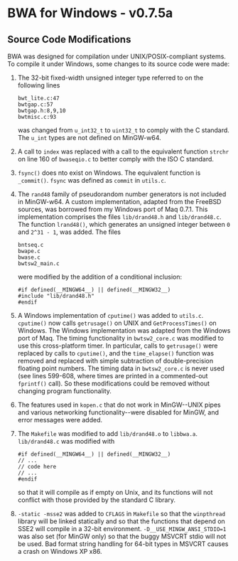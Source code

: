 BWA for Windows - v0.7.5a
=========================

Source Code Modifications
-------------------------

BWA was designed for compilation under UNIX/POSIX-compliant systems.  To compile it under Windows, some changes to its source code were made:

1.	The 32-bit fixed-width unsigned integer type referred to on the following lines
		
		bwt_lite.c:47
		bwtgap.c:57
		bwtgap.h:8,9,10
		bwtmisc.c:93
		
	was changed from `u_int32_t` to `uint32_t` to comply with the C standard.  The
	`u_int` types are not defined on MinGW-w64.
2.	A call to `index` was replaced with a call to the equivalent function
	`strchr` on line 160 of `bwaseqio.c` to better comply with the ISO C standard.
3.	`fsync()` does nto exist on Windows.  The equivalent function is `_commit()`.  `fsync`
	was defined as `commit` in `utils.c`.
4.	The `rand48` family of pseudorandom number generators is not included in MinGW-w64.
	A custom implementation, adapted from the FreeBSD sources, was borrowed from my
	Windows port of Maq 0.7.1.  This implementation comprises the files `lib/drand48.h`
	and `lib/drand48.c`.  The function `lrand48()`, which generates
	an unsigned integer between `0` and `2^31 - 1`, was added.  The files
		
		bntseq.c
		bwape.c
		bwase.c
		bwtsw2_main.c
		
	were modified by the addition of a conditional inclusion:
	
		#if defined(__MINGW64__) || defined(__MINGW32__)
		#include "lib/drand48.h"
		#endif
		
5.	A Windows implementation of `cputime()` was added to `utils.c`.
	`cputime()` now calls `getrusage()` on UNIX and `GetProcessTimes()` on
	Windows.  The Windows implementation was adapted from the Windows port of Maq.
	The timing functionality in `bwtsw2_core.c` was modified to use this cross-platform
	timer.  In particular, calls to `getrusage()` were replaced by calls to `cputime()`,
	and the `time_elapse()` function was removed and replaced with simple subtraction
	of double-precision floating point numbers.  The timing data in `bwtsw2_core.c` is
	never used (see lines 599-608, where times are printed in a commented-out `fprintf()` call).
	So these modifications could be removed without changing program functionality.
6.	The features used in `kopen.c` that do not work in MinGW--UNIX pipes and various networking
	functionality--were disabled for MinGW, and error messages were added.
7.	The `Makefile` was modified to add `lib/drand48.o` to `libbwa.a`.  `lib/drand48.c` was
	modified with
	
		#if defined(__MINGW64__) || defined(__MINGW32__)
		// ...
		// code here
		// ...
		#endif
	
	so that it will compile as if empty on Unix, and its functions will not conflict
	with those provided by the standard C library.
8.	`-static -msse2` was added to `CFLAGS` in `Makefile` so that the `winpthread` library
	will be linked statically and so that the functions that depend on SSE2 will compile
	in a 32-bit environment.  `-D__USE_MINGW_ANSI_STDIO=1` was also set (for MinGW only)
	so that the buggy MSVCRT stdio will not be used.  Bad format string handling for
	64-bit types in MSVCRT causes a crash on Windows XP x86.
